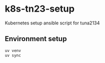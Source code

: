 # k8s-tn23-setup
Kubernetes setup ansible script for tuna2134

## Environment setup
```sh
uv venv
uv sync
```